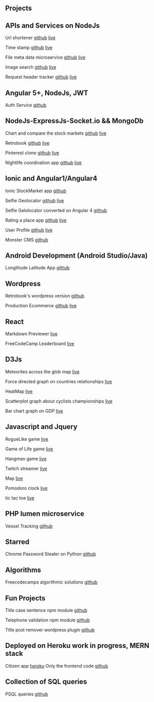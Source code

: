 ## Projects

## APIs and Services on NodeJs


Url shortener [github](https://github.com/Ierofantis/url_shortener)  [live](https://urlshorterr.herokuapp.com/)

Time stamp [github](https://github.com/Ierofantis/Timestamp_Microservice)  [live](http://immense-beach-35342.herokuapp.com/)

File meta data microservice [github](https://github.com/Ierofantis/file_metadata_microservice)  [live](https://sleepy-woodland-84410.herokuapp.com/)

Image search [github](https://github.com/Ierofantis/Image-Search)  [live](https://imageabs.herokuapp.com/)

Request header tracker [github](https://github.com/Ierofantis/Request_header_microservice)  [live](https://rocky-eyrie-81756.herokuapp.com/)


## Angular 5+, NodeJs, JWT
Auth Service [github](https://github.com/Ierofantis/AuthService)


## NodeJs-ExpressJs-Socket.io && MongoDb

Chart and compare the stock markets [github](https://github.com/Ierofantis/IBM-Stocker)  [live](https://excaliburrr.herokuapp.com/)

Retrobook [github](https://github.com/TheodorePa/Retrobook)  [live](https://retropeople.herokuapp.com/)

Pinterest clone [github](https://github.com/Ierofantis/Pinterest-Clone)  [live](https://pinterest123.herokuapp.com/)

Nightlife coordination app [github](https://github.com/Ierofantis/Nightlife-Coordination-App)  [live](https://nightlifeamerica.herokuapp.com/)


## Ionic and Angular1/Angular4


Ionic StockMarket app [github](https://github.com/Ierofantis/Stock-Market-App)

Selfie Geolocator [github](https://github.com/Ierofantis/Selfie_geoloc)  [live](https://selfiegeolocator.herokuapp.com)

Selfie Gelolocator converted on Angular 4 [github](https://github.com/Ierofantis/selfieAngular2)

Rating a place app [github](https://github.com/Ierofantis/Coding-Marathon/tree/master/qc)  [live](https://placerate.herokuapp.com/)

User Profile [github](https://github.com/Ierofantis/User-Profile)  [live](https://registration-form.herokuapp.com/)

Monster CMS [github](https://github.com/Ierofantis/Monster)


## Android Development (Android Studio/Java)

Longtitude Latitude App [github](https://github.com/Ierofantis/Android_Projects)


## Wordpress

Retrobook's wordpress version [github](https://github.com/Ierofantis/Retrobook-Wordpress)

Production Ecommerce [github](https://github.com/Ierofantis/Woocommerce_Theme)  [live](http://www.eat-well.gr/)


## React

Markdown Previewer [live](https://codepen.io/Ierofantis/pen/qarNAb)

FreeCodeCamp Leaderboard [live](https://codepen.io/Ierofantis/pen/XjOWYY)


## D3Js

Meteorites across the glob map [live](https://codepen.io/Ierofantis/pen/ygyepa)

Force directed graph on countries relationships [live](https://codepen.io/Ierofantis/pen/KaKYKw)

HeatMap [live](https://codepen.io/Ierofantis/pen/mRboBK)

Scatterplot graph about cyclists championships [live](https://codepen.io/Ierofantis/pen/mRbqGQ)

Bar chart graph on GDP [live](https://codepen.io/Ierofantis/pen/eBqGOx)



## Javascript and Jquery

RogueLike game [live](https://codepen.io/Ierofantis/pen/oYewgG)

Game of Life game [live](https://codepen.io/frontdead/pen/ZJwwpO)

Hangman game [live](https://codepen.io/Ierofantis/pen/pEpYGp)

Twitch streamer [live](https://codepen.io/Ierofantis/pen/oxxwRp)

Map [live](https://codepen.io/Ierofantis/pen/vXNOaK)

Pomodoro clock [live](https://codepen.io/Ierofantis/pen/MyjRmg)

tic tac toe [live](https://codepen.io/Ierofantis/pen/aNVMQd)


## PHP lumen microservice

Vessel Tracking [github](https://github.com/Ierofantis/Vessel_Tracking)

## Starred 

Chrome Password Stealer on Python [github](https://github.com/Ierofantis/Chrome_Venom)


## Algorithms

Freecodecamps algorithmic solutions [github](https://github.com/Ierofantis/FCC-Algorithms-and-Certs/tree/master/fcc_algorithms)


## Fun Projects

Title case sentence npm module [github](https://github.com/Ierofantis/title-case-sentence) 

Telephone validation npm module [github](https://github.com/Ierofantis/validate-usa-tel)

Title post remover wordpress plugin [github](https://github.com/Ierofantis/Title-Post-Remover)


## Deployed on Heroku work in progress, MERN stack

Citizen app [heroku](https://city-web-app.herokuapp.com)
Only the frontend code [github](https://github.com/Ierofantis/city)

## Collection of SQL queries

PSQL queries [github](https://github.com/Ierofantis/queries)
